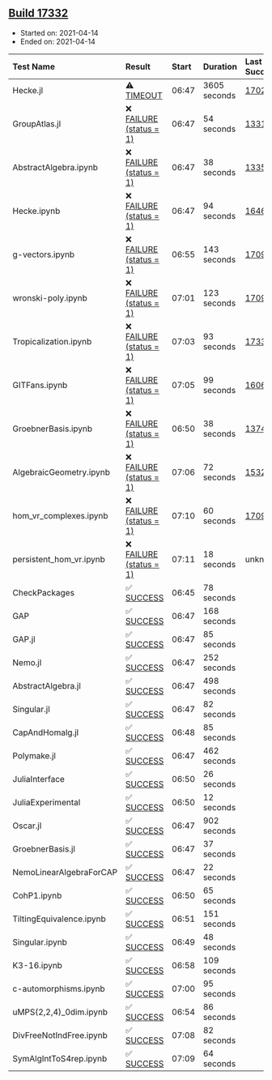 ## [Build 17332](https://oscarci.mathematik.uni-kl.de/job/oscar/17332/)

* Started on: 2021-04-14
* Ended on: 2021-04-14

| Test Name    | Result | Start | Duration | Last Success | First Failure |
|:-------------|:-------|:------|:---------|:-------------|:--------------|
| Hecke.jl | ⚠ [TIMEOUT](https://oscarci.mathematik.uni-kl.de/job/oscar/17332/artifact/logs/build-17332/Hecke.jl.log) | 06:47 | 3605 seconds | [17022](https://oscarci.mathematik.uni-kl.de/job/oscar/17022/) | [17023](https://oscarci.mathematik.uni-kl.de/job/oscar/17023/) |
| GroupAtlas.jl | ❌ [FAILURE (status = 1)](https://oscarci.mathematik.uni-kl.de/job/oscar/17332/artifact/logs/build-17332/GroupAtlas.jl.log) | 06:47 | 54 seconds | [13311](https://oscarci.mathematik.uni-kl.de/job/oscar/13311/) | [13312](https://oscarci.mathematik.uni-kl.de/job/oscar/13312/) |
| AbstractAlgebra.ipynb | ❌ [FAILURE (status = 1)](https://oscarci.mathematik.uni-kl.de/job/oscar/17332/artifact/logs/build-17332/AbstractAlgebra.ipynb.log) | 06:47 | 38 seconds | [13355](https://oscarci.mathematik.uni-kl.de/job/oscar/13355/) | [13356](https://oscarci.mathematik.uni-kl.de/job/oscar/13356/) |
| Hecke.ipynb | ❌ [FAILURE (status = 1)](https://oscarci.mathematik.uni-kl.de/job/oscar/17332/artifact/logs/build-17332/Hecke.ipynb.log) | 06:47 | 94 seconds | [16463](https://oscarci.mathematik.uni-kl.de/job/oscar/16463/) | [16464](https://oscarci.mathematik.uni-kl.de/job/oscar/16464/) |
| g-vectors.ipynb | ❌ [FAILURE (status = 1)](https://oscarci.mathematik.uni-kl.de/job/oscar/17332/artifact/logs/build-17332/g-vectors.ipynb.log) | 06:55 | 143 seconds | [17099](https://oscarci.mathematik.uni-kl.de/job/oscar/17099/) | [17100](https://oscarci.mathematik.uni-kl.de/job/oscar/17100/) |
| wronski-poly.ipynb | ❌ [FAILURE (status = 1)](https://oscarci.mathematik.uni-kl.de/job/oscar/17332/artifact/logs/build-17332/wronski-poly.ipynb.log) | 07:01 | 123 seconds | [17098](https://oscarci.mathematik.uni-kl.de/job/oscar/17098/) | [17099](https://oscarci.mathematik.uni-kl.de/job/oscar/17099/) |
| Tropicalization.ipynb | ❌ [FAILURE (status = 1)](https://oscarci.mathematik.uni-kl.de/job/oscar/17332/artifact/logs/build-17332/Tropicalization.ipynb.log) | 07:03 | 93 seconds | [17331](https://oscarci.mathematik.uni-kl.de/job/oscar/17331/) | [17332](https://oscarci.mathematik.uni-kl.de/job/oscar/17332/) |
| GITFans.ipynb | ❌ [FAILURE (status = 1)](https://oscarci.mathematik.uni-kl.de/job/oscar/17332/artifact/logs/build-17332/GITFans.ipynb.log) | 07:05 | 99 seconds | [16068](https://oscarci.mathematik.uni-kl.de/job/oscar/16068/) | [16069](https://oscarci.mathematik.uni-kl.de/job/oscar/16069/) |
| GroebnerBasis.ipynb | ❌ [FAILURE (status = 1)](https://oscarci.mathematik.uni-kl.de/job/oscar/17332/artifact/logs/build-17332/GroebnerBasis.ipynb.log) | 06:50 | 38 seconds | [13748](https://oscarci.mathematik.uni-kl.de/job/oscar/13748/) | [13749](https://oscarci.mathematik.uni-kl.de/job/oscar/13749/) |
| AlgebraicGeometry.ipynb | ❌ [FAILURE (status = 1)](https://oscarci.mathematik.uni-kl.de/job/oscar/17332/artifact/logs/build-17332/AlgebraicGeometry.ipynb.log) | 07:06 | 72 seconds | [15322](https://oscarci.mathematik.uni-kl.de/job/oscar/15322/) | [15323](https://oscarci.mathematik.uni-kl.de/job/oscar/15323/) |
| hom_vr_complexes.ipynb | ❌ [FAILURE (status = 1)](https://oscarci.mathematik.uni-kl.de/job/oscar/17332/artifact/logs/build-17332/hom_vr_complexes.ipynb.log) | 07:10 | 60 seconds | [17099](https://oscarci.mathematik.uni-kl.de/job/oscar/17099/) | [17100](https://oscarci.mathematik.uni-kl.de/job/oscar/17100/) |
| persistent_hom_vr.ipynb | ❌ [FAILURE (status = 1)](https://oscarci.mathematik.uni-kl.de/job/oscar/17332/artifact/logs/build-17332/persistent_hom_vr.ipynb.log) | 07:11 | 18 seconds | unknown | unknown |
| CheckPackages | ✅ [SUCCESS](https://oscarci.mathematik.uni-kl.de/job/oscar/17332/artifact/logs/build-17332/CheckPackages.log) | 06:45 | 78 seconds |  |  |
| GAP | ✅ [SUCCESS](https://oscarci.mathematik.uni-kl.de/job/oscar/17332/artifact/logs/build-17332/GAP.log) | 06:47 | 168 seconds |  |  |
| GAP.jl | ✅ [SUCCESS](https://oscarci.mathematik.uni-kl.de/job/oscar/17332/artifact/logs/build-17332/GAP.jl.log) | 06:47 | 85 seconds |  |  |
| Nemo.jl | ✅ [SUCCESS](https://oscarci.mathematik.uni-kl.de/job/oscar/17332/artifact/logs/build-17332/Nemo.jl.log) | 06:47 | 252 seconds |  |  |
| AbstractAlgebra.jl | ✅ [SUCCESS](https://oscarci.mathematik.uni-kl.de/job/oscar/17332/artifact/logs/build-17332/AbstractAlgebra.jl.log) | 06:47 | 498 seconds |  |  |
| Singular.jl | ✅ [SUCCESS](https://oscarci.mathematik.uni-kl.de/job/oscar/17332/artifact/logs/build-17332/Singular.jl.log) | 06:47 | 82 seconds |  |  |
| CapAndHomalg.jl | ✅ [SUCCESS](https://oscarci.mathematik.uni-kl.de/job/oscar/17332/artifact/logs/build-17332/CapAndHomalg.jl.log) | 06:48 | 85 seconds |  |  |
| Polymake.jl | ✅ [SUCCESS](https://oscarci.mathematik.uni-kl.de/job/oscar/17332/artifact/logs/build-17332/Polymake.jl.log) | 06:47 | 462 seconds |  |  |
| JuliaInterface | ✅ [SUCCESS](https://oscarci.mathematik.uni-kl.de/job/oscar/17332/artifact/logs/build-17332/JuliaInterface.log) | 06:50 | 26 seconds |  |  |
| JuliaExperimental | ✅ [SUCCESS](https://oscarci.mathematik.uni-kl.de/job/oscar/17332/artifact/logs/build-17332/JuliaExperimental.log) | 06:50 | 12 seconds |  |  |
| Oscar.jl | ✅ [SUCCESS](https://oscarci.mathematik.uni-kl.de/job/oscar/17332/artifact/logs/build-17332/Oscar.jl.log) | 06:47 | 902 seconds |  |  |
| GroebnerBasis.jl | ✅ [SUCCESS](https://oscarci.mathematik.uni-kl.de/job/oscar/17332/artifact/logs/build-17332/GroebnerBasis.jl.log) | 06:47 | 37 seconds |  |  |
| NemoLinearAlgebraForCAP | ✅ [SUCCESS](https://oscarci.mathematik.uni-kl.de/job/oscar/17332/artifact/logs/build-17332/NemoLinearAlgebraForCAP.log) | 06:47 | 22 seconds |  |  |
| CohP1.ipynb | ✅ [SUCCESS](https://oscarci.mathematik.uni-kl.de/job/oscar/17332/artifact/logs/build-17332/CohP1.ipynb.log) | 06:50 | 65 seconds |  |  |
| TiltingEquivalence.ipynb | ✅ [SUCCESS](https://oscarci.mathematik.uni-kl.de/job/oscar/17332/artifact/logs/build-17332/TiltingEquivalence.ipynb.log) | 06:51 | 151 seconds |  |  |
| Singular.ipynb | ✅ [SUCCESS](https://oscarci.mathematik.uni-kl.de/job/oscar/17332/artifact/logs/build-17332/Singular.ipynb.log) | 06:49 | 48 seconds |  |  |
| K3-16.ipynb | ✅ [SUCCESS](https://oscarci.mathematik.uni-kl.de/job/oscar/17332/artifact/logs/build-17332/K3-16.ipynb.log) | 06:58 | 109 seconds |  |  |
| c-automorphisms.ipynb | ✅ [SUCCESS](https://oscarci.mathematik.uni-kl.de/job/oscar/17332/artifact/logs/build-17332/c-automorphisms.ipynb.log) | 07:00 | 95 seconds |  |  |
| uMPS(2,2,4)_0dim.ipynb | ✅ [SUCCESS](https://oscarci.mathematik.uni-kl.de/job/oscar/17332/artifact/logs/build-17332/uMPS-2-2-4-_0dim.ipynb.log) | 06:54 | 86 seconds |  |  |
| DivFreeNotIndFree.ipynb | ✅ [SUCCESS](https://oscarci.mathematik.uni-kl.de/job/oscar/17332/artifact/logs/build-17332/DivFreeNotIndFree.ipynb.log) | 07:08 | 82 seconds |  |  |
| SymAlgIntToS4rep.ipynb | ✅ [SUCCESS](https://oscarci.mathematik.uni-kl.de/job/oscar/17332/artifact/logs/build-17332/SymAlgIntToS4rep.ipynb.log) | 07:09 | 64 seconds |  |  |
